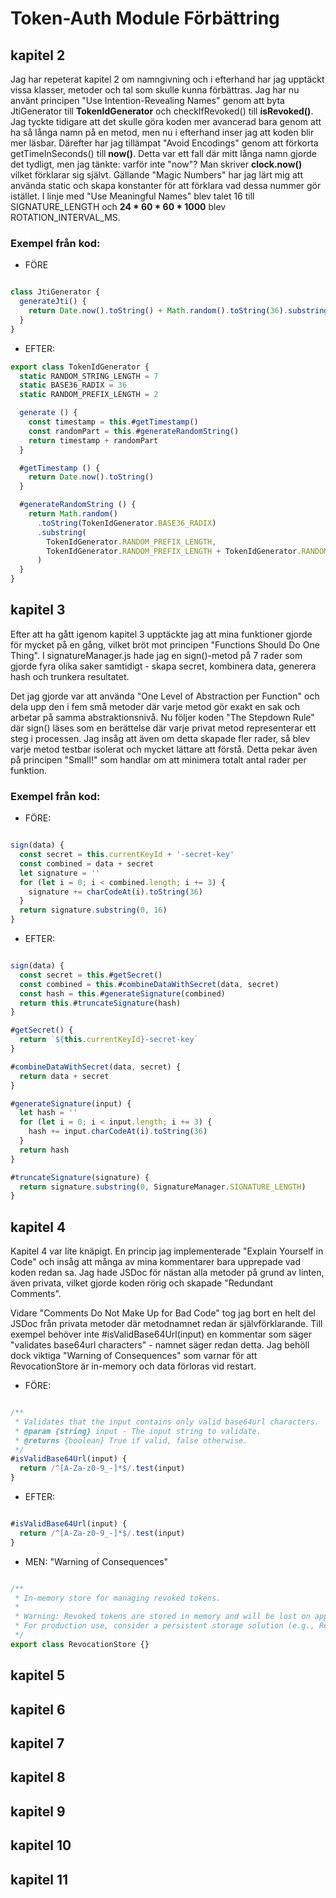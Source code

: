 # Token-Auth Module Förbättring

## kapitel 2 

Jag har repeterat kapitel 2 om namngivning och i efterhand har jag upptäckt vissa klasser, metoder och tal som skulle kunna förbättras. Jag har nu använt principen "Use Intention-Revealing Names" genom att byta JtiGenerator till **TokenIdGenerator** och checkIfRevoked() till **isRevoked()**. Jag tyckte tidigare att det skulle göra koden mer avancerad bara genom att ha så långa namn på en metod, men nu i efterhand inser jag att koden blir mer läsbar. Därefter har jag tillämpat "Avoid Encodings" genom att förkorta getTimeInSeconds() till **now()**. Detta var ett fall där mitt långa namn gjorde det tydligt, men jag tänkte: varför inte "now"? Man skriver **clock.now()** vilket förklarar sig självt. Gällande "Magic Numbers" har jag lärt mig att använda static och skapa konstanter för att förklara vad dessa nummer gör istället. I linje med "Use Meaningful Names" blev talet 16 till SIGNATURE_LENGTH och **24 * 60 * 60 * 1000** blev ROTATION_INTERVAL_MS.

### Exempel från kod:

- FÖRE

```javascript

class JtiGenerator {
  generateJti() {
    return Date.now().toString() + Math.random().toString(36).substring(2, 9)
  }
}

```

- EFTER:

```javascript
export class TokenIdGenerator {
  static RANDOM_STRING_LENGTH = 7
  static BASE36_RADIX = 36
  static RANDOM_PREFIX_LENGTH = 2

  generate () {
    const timestamp = this.#getTimestamp()
    const randomPart = this.#generateRandomString()
    return timestamp + randomPart
  }

  #getTimestamp () {
    return Date.now().toString()
  }

  #generateRandomString () {
    return Math.random()
      .toString(TokenIdGenerator.BASE36_RADIX)
      .substring(
        TokenIdGenerator.RANDOM_PREFIX_LENGTH,
        TokenIdGenerator.RANDOM_PREFIX_LENGTH + TokenIdGenerator.RANDOM_STRING_LENGTH
      )
  }
}
```

## kapitel 3

Efter att ha gått igenom kapitel 3 upptäckte jag att mina funktioner gjorde för mycket på en gång, vilket bröt mot principen "Functions Should Do One Thing". I signatureManager.js hade jag en sign()-metod på 7 rader som gjorde fyra olika saker samtidigt - skapa secret, kombinera data, generera hash och trunkera resultatet.

Det jag gjorde var att använda "One Level of Abstraction per Function" och dela upp den i fem små metoder där varje metod gör exakt en sak och arbetar på samma abstraktionsnivå. Nu följer koden "The Stepdown Rule" där sign() läses som en berättelse där varje privat metod representerar ett steg i processen. Jag insåg att även om detta skapade fler rader, så blev varje metod testbar isolerat och mycket lättare att förstå. Detta pekar även på principen "Small!" som handlar om att minimera totalt antal rader per funktion.

### Exempel från kod:

- FÖRE:

```javascript

sign(data) {
  const secret = this.currentKeyId + '-secret-key'
  const combined = data + secret
  let signature = ''
  for (let i = 0; i < combined.length; i += 3) {
    signature += charCodeAt(i).toString(36)
  }
  return signature.substring(0, 16)
}

```

- EFTER:

```javascript

sign(data) {
  const secret = this.#getSecret()
  const combined = this.#combineDataWithSecret(data, secret)
  const hash = this.#generateSignature(combined)
  return this.#truncateSignature(hash)
}

#getSecret() {
  return `${this.currentKeyId}-secret-key`
}

#combineDataWithSecret(data, secret) {
  return data + secret
}

#generateSignature(input) {
  let hash = ''
  for (let i = 0; i < input.length; i += 3) {
    hash += input.charCodeAt(i).toString(36)
  }
  return hash
}

#truncateSignature(signature) {
  return signature.substring(0, SignatureManager.SIGNATURE_LENGTH)
}

```

## kapitel 4 

Kapitel 4 var lite knäpigt. En princip jag implementerade "Explain Yourself in Code" och insåg att många av mina kommentarer bara upprepade vad koden redan sa. Jag hade JSDoc för nästan alla metoder på grund av linten, även privata, vilket gjorde koden rörig och skapade "Redundant Comments". 

Vidare "Comments Do Not Make Up for Bad Code" tog jag bort en helt del JSDoc från privata metoder där metodnamnet redan är självförklarande. Till exempel behöver inte #isValidBase64Url(input) en kommentar som säger "validates base64url characters" - namnet säger redan detta. Jag behöll dock viktiga "Warning of Consequences" som varnar för att RevocationStore är in-memory och data förloras vid restart.

- FÖRE:
```javascript

/**
 * Validates that the input contains only valid base64url characters.
 * @param {string} input - The input string to validate.
 * @returns {boolean} True if valid, false otherwise.
 */
#isValidBase64Url(input) {
  return /^[A-Za-z0-9_-]*$/.test(input)
}

```

- EFTER:

```javascript

#isValidBase64Url(input) {
  return /^[A-Za-z0-9_-]*$/.test(input)
}

```

- MEN: "Warning of Consequences"

```javascript

/**
 * In-memory store for managing revoked tokens.
 *
 * Warning: Revoked tokens are stored in memory and will be lost on application restart.
 * For production use, consider a persistent storage solution (e.g., Redis, database).
 */
export class RevocationStore {}

```

## kapitel 5 

## kapitel 6 

## kapitel 7 

## kapitel 8 

## kapitel 9 

## kapitel 10 

## kapitel 11